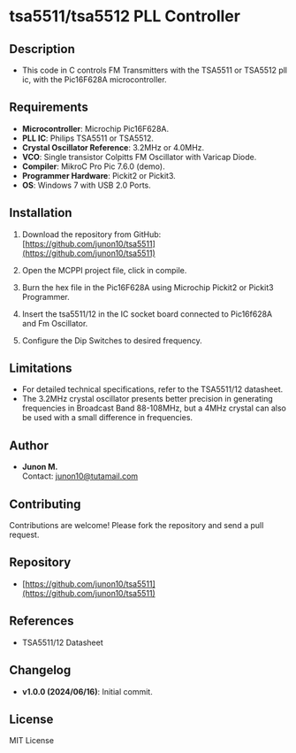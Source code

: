 
# tsa5511/tsa5512 PLL Controller

## Description

- This code in C controls FM Transmitters with the TSA5511 or TSA5512 pll ic, with the Pic16F628A microcontroller.

## Requirements

- **Microcontroller**: Microchip Pic16F628A.
- **PLL IC**: Philips TSA5511 or TSA5512.
- **Crystal Oscillator Reference**: 3.2MHz or 4.0MHz.
- **VCO**: Single transistor Colpitts FM Oscillator with Varicap Diode.
- **Compiler**: MikroC Pro Pic 7.6.0 (demo).
- **Programmer Hardware**: Pickit2 or Pickit3.
- **OS**: Windows 7 with USB 2.0 Ports.

## Installation

1. Download the repository from GitHub:
   [https://github.com/junon10/tsa5511](https://github.com/junon10/tsa5511)

2. Open the MCPPI project file, click in compile.

3. Burn the hex file in the Pic16F628A using Microchip Pickit2 or Pickit3 Programmer.

4. Insert the tsa5511/12 in the IC socket board connected to Pic16f628A and Fm Oscillator.

5. Configure the Dip Switches to desired frequency.

## Limitations

- For detailed technical specifications, refer to the TSA5511/12 datasheet.
- The 3.2MHz crystal oscillator presents better precision in generating frequencies in Broadcast Band 88-108MHz, but a 4MHz crystal can also be used with a small difference in frequencies.

## Author

- **Junon M.**  
  Contact: [junon10@tutamail.com](mailto:junon10@tutamail.com)

## Contributing

Contributions are welcome! Please fork the repository and send a pull request.

## Repository

- [https://github.com/junon10/tsa5511](https://github.com/junon10/tsa5511)

## References

- TSA5511/12 Datasheet

## Changelog

- **v1.0.0 (2024/06/16)**: Initial commit.

## License

MIT License
